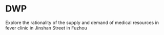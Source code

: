# DWP
Explore the rationality of the supply and demand of medical resources in fever clinic in Jinshan Street in Fuzhou
